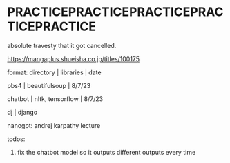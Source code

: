 # PRACTICEPRACTICEPRACTICEPRACTICEPRACTICE
absolute travesty that it got cancelled. 

https://mangaplus.shueisha.co.jp/titles/100175

format: 
directory | libraries | date

pbs4 | beautifulsoup | 8/7/23

chatbot | nltk, tensorflow | 8/7/23

dj | django

nanogpt: andrej karpathy lecture


todos:
1. fix the chatbot model so it outputs different outputs every time